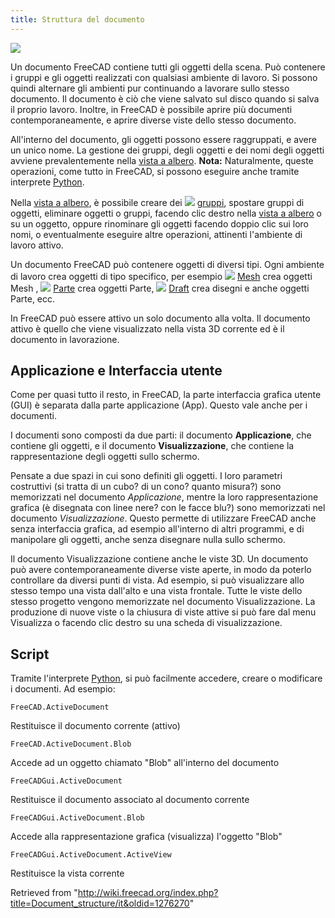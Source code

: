 ```yaml
---
title: Struttura del documento
---
```

![](/images/Screenshot_treeview.jpg)

Un documento FreeCAD contiene tutti gli oggetti della scena. Può contenere i gruppi e gli oggetti realizzati con qualsiasi ambiente di lavoro. Si possono quindi alternare gli ambienti pur continuando a lavorare sullo stesso documento. Il documento è ciò che viene salvato sul disco quando si salva il proprio lavoro. Inoltre, in FreeCAD è possibile aprire più documenti contemporaneamente, e aprire diverse viste dello stesso documento.

All'interno del documento, gli oggetti possono essere raggruppati, e avere un unico nome. La gestione dei gruppi, degli oggetti e dei nomi degli oggetti avviene prevalentemente nella [vista a albero](/Tree_view/it "Tree view/it"). **Nota:** Naturalmente, queste operazioni, come tutto in FreeCAD, si possono eseguire anche tramite interprete [Python](/Python/it "Python/it").

Nella [vista a albero](/Tree_view/it "Tree view/it"), è possibile creare dei ![](/images/Std_Group.svg) [gruppi](/Std_Group/it "Std Group/it"), spostare gruppi di oggetti, eliminare oggetti o gruppi, facendo clic destro nella [vista a albero](/Tree_view/it "Tree view/it") o su un oggetto, oppure rinominare gli oggetti facendo doppio clic sui loro nomi, o eventualmente eseguire altre operazioni, attinenti l'ambiente di lavoro attivo.

Un documento FreeCAD può contenere oggetti di diversi tipi. Ogni ambiente di lavoro crea oggetti di tipo specifico, per esempio ![](/images/Workbench_Mesh.svg) [Mesh](/Mesh_Workbench/it "Mesh Workbench/it") crea oggetti Mesh , ![](/images/Workbench_Part.svg) [Parte](/Part_Workbench/it "Part Workbench/it") crea oggetti Parte, ![](/images/Workbench_Draft.svg) [Draft](/Draft_Workbench/it "Draft Workbench/it") crea disegni e anche oggetti Parte, ecc.

In FreeCAD può essere attivo un solo documento alla volta. Il documento attivo è quello che viene visualizzato nella vista 3D corrente ed è il documento in lavorazione.

## Applicazione e Interfaccia utente

Come per quasi tutto il resto, in FreeCAD, la parte interfaccia grafica utente (GUI) è separata dalla parte applicazione (App). Questo vale anche per i documenti.

I documenti sono composti da due parti: il documento **Applicazione**, che contiene gli oggetti, e il documento **Visualizzazione**, che contiene la rappresentazione degli oggetti sullo schermo.

Pensate a due spazi in cui sono definiti gli oggetti. I loro parametri costruttivi (si tratta di un cubo? di un cono? quanto misura?) sono memorizzati nel documento *Applicazione*, mentre la loro rappresentazione grafica (è disegnata con linee nere? con le facce blu?) sono memorizzati nel documento *Visualizzazione*. Questo permette di utilizzare FreeCAD anche senza interfaccia grafica, ad esempio all'interno di altri programmi, e di manipolare gli oggetti, anche senza disegnare nulla sullo schermo.

Il documento Visualizzazione contiene anche le viste 3D. Un documento può avere contemporaneamente diverse viste aperte, in modo da poterlo controllare da diversi punti di vista. Ad esempio, si può visualizzare allo stesso tempo una vista dall'alto e una vista frontale. Tutte le viste dello stesso progetto vengono memorizzate nel documento Visualizzazione. La produzione di nuove viste o la chiusura di viste attive si può fare dal menu Visualizza o facendo clic destro su una scheda di visualizzazione.

## Script

Tramite l'interprete  [Python](/Python/it "Python/it"), si può facilmente accedere, creare o modificare i documenti. Ad esempio:

```
FreeCAD.ActiveDocument

```

Restituisce il documento corrente (attivo)

```
FreeCAD.ActiveDocument.Blob

```

Accede ad un oggetto chiamato "Blob" all'interno del documento

```
FreeCADGui.ActiveDocument

```

Restituisce il documento associato al documento corrente

```
FreeCADGui.ActiveDocument.Blob

```

Accede alla rappresentazione grafica (visualizza) l'oggetto "Blob"

```
FreeCADGui.ActiveDocument.ActiveView

```

Restituisce la vista corrente

Retrieved from "<http://wiki.freecad.org/index.php?title=Document_structure/it&oldid=1276270>"